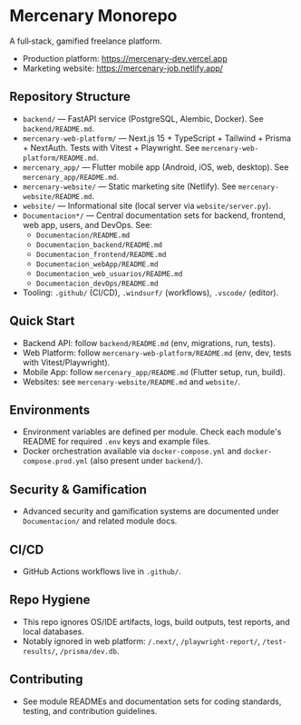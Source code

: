 # Mercenary Monorepo

A full‑stack, gamified freelance platform.

- Production platform: https://mercenary-dev.vercel.app
- Marketing website: https://mercenary-job.netlify.app/

## Repository Structure

- `backend/` — FastAPI service (PostgreSQL, Alembic, Docker). See `backend/README.md`.
- `mercenary-web-platform/` — Next.js 15 + TypeScript + Tailwind + Prisma + NextAuth. Tests with Vitest + Playwright. See `mercenary-web-platform/README.md`.
- `mercenary_app/` — Flutter mobile app (Android, iOS, web, desktop). See `mercenary_app/README.md`.
- `mercenary-website/` — Static marketing site (Netlify). See `mercenary-website/README.md`.
- `website/` — Informational site (local server via `website/server.py`).
- `Documentacion*/` — Central documentation sets for backend, frontend, web app, users, and DevOps. See:
  - `Documentacion/README.md`
  - `Documentacion_backend/README.md`
  - `Documentacion_frontend/README.md`
  - `Documentacion_webApp/README.md`
  - `Documentacion_web_usuarios/README.md`
  - `Documentacion_devOps/README.md`
- Tooling: `.github/` (CI/CD), `.windsurf/` (workflows), `.vscode/` (editor).

## Quick Start

- Backend API: follow `backend/README.md` (env, migrations, run, tests).
- Web Platform: follow `mercenary-web-platform/README.md` (env, dev, tests with Vitest/Playwright).
- Mobile App: follow `mercenary_app/README.md` (Flutter setup, run, build).
- Websites: see `mercenary-website/README.md` and `website/`.

## Environments

- Environment variables are defined per module. Check each module's README for required `.env` keys and example files.
- Docker orchestration available via `docker-compose.yml` and `docker-compose.prod.yml` (also present under `backend/`).

## Security & Gamification

- Advanced security and gamification systems are documented under `Documentacion/` and related module docs.

## CI/CD

- GitHub Actions workflows live in `.github/`.

## Repo Hygiene

- This repo ignores OS/IDE artifacts, logs, build outputs, test reports, and local databases.
- Notably ignored in web platform: `/.next/`, `/playwright-report/`, `/test-results/`, `/prisma/dev.db`.

## Contributing

- See module READMEs and documentation sets for coding standards, testing, and contribution guidelines.

